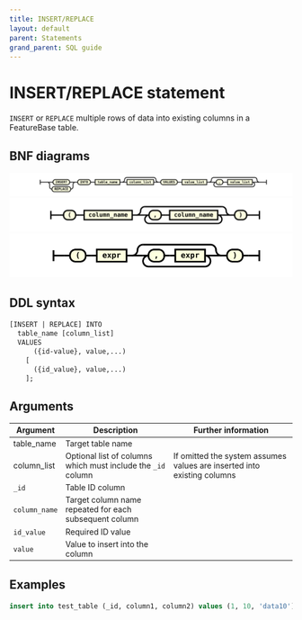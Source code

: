 ```yaml
---
title: INSERT/REPLACE
layout: default
parent: Statements
grand_parent: SQL guide
---
```


# INSERT/REPLACE statement

`INSERT` or `REPLACE` multiple rows of data into existing columns in a FeatureBase table.

## BNF diagrams

![expr](/assets/images/sql-guide/insert_stmt.svg)
![expr](/assets/images/sql-guide/column_list.svg)
![expr](/assets/images/sql-guide/value_list.svg)

## DDL syntax

```
[INSERT | REPLACE] INTO
  table_name [column_list]
  VALUES
      ({id-value}, value,...)
    [
      ({id_value}, value,...)
    ];
```

## Arguments

| Argument | Description | Further information |
|---|---|---|
| table_name | Target table name |  |
| column_list | Optional list of columns which must include the `_id` column | If omitted the system assumes values are inserted into existing columns |
| `_id` | Table ID column |  |
| `column_name` | Target column name repeated for each subsequent column |  |
| `id_value` | Required ID value |
| `value` | Value to insert into the column |

## Examples

```sql
insert into test_table (_id, column1, column2) values (1, 10, 'data10'), (2, 10, 'data10');
```
